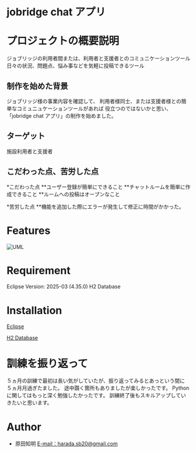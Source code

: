 # jobridge chat アプリ

# プロジェクトの概要説明
ジョブリッジの利用者間または、利用者と支援者とのコミュニケーションツール
日々の状況、問題点、悩み事などを気軽に投稿できるツール

## 制作を始めた背景
ジョブリッジ様の事業内容を確認して、
利用者様同士、または支援者様との簡単なコミュニュケーションツールがあれば
役立つのではないかと思い、「jobridge chat アプリ」の制作を始めました。

## ターゲット 
施設利用者と支援者

## こだわった点、苦労した点
*こだわった点
**ユーザー登録が簡単にできること
**チャットルームを簡単に作成できること
**ルームへの投稿はオープンなこと

*苦労した点
**機能を追加した際にエラーが発生して修正に時間がかかった。


# Features
![UML](https://github.com/user-attachments/assets/adb2e982-6ccf-4315-8ec7-57f0088476b9)

# Requirement
Eclipse Version: 2025-03 (4.35.0)
H2 Database


# Installation
[Eclipse](https://willbrains.jp/)

[H2 Database](https://www.h2database.com/html/main.html)


# 訓練を振り返って
５ヵ月の訓練で最初は長い気がしていたが、振り返ってみるとあっという間に
５ヵ月月過ぎたました。
途中躓く箇所もありましたが楽しかったです。
Pythonに関してはもっと深く勉強したかったです。
訓練終了後もスキルアップしていきたいと思います。


# Author
* 原田知明
 [E-mail：harada.sb20@gmail.com](harada.sb20@gmail.com)
